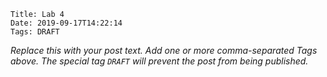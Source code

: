     Title: Lab 4
    Date: 2019-09-17T14:22:14
    Tags: DRAFT

_Replace this with your post text. Add one or more comma-separated
Tags above. The special tag `DRAFT` will prevent the post from being
published._

<!-- more -->

